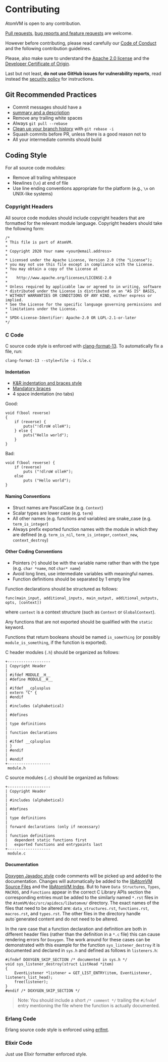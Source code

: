 <!--
 Copyright 2018-2022 Davide Bettio <davide@uninstall.it>

 SPDX-License-Identifier: Apache-2.0 OR LGPL-2.1-or-later
-->

# Contributing

AtomVM is open to any contribution.

[Pull requests](https://github.com/atomvm/AtomVM/pulls),
[bug reports and feature requests](https://github.com/atomvm/AtomVM/issues) are welcome.

However before contributing, please read carefully our [Code of Conduct](CODE_OF_CONDUCT.md) and
the following contribution guidelines.

Please, also make sure to understand the [Apache 2.0 license](LICENSES/Apache-2.0.txt) and the
[Developer Certificate of Origin](https://developercertificate.org/).

Last but not least, **do not use GitHub issues for vulnerability reports**, read instead the
[security policy](SECURITY.md) for instructions.

## Git Recommended Practices

* Commit messages should have a
* [summary and a description](https://github.com/erlang/otp/wiki/writing-good-commit-messages)
* Remove any trailing white spaces
* Always `git pull --rebase`
* [Clean up your branch history](https://git-scm.com/book/id/v2/Git-Tools-Rewriting-History) with
`git rebase -i`
* Squash commits before PR, unless there is a good reason not to
* All your intermediate commits should build

## Coding Style

For all source code modules:

* Remove all trailing whitespace
* Newlines (`\n`) at end of file
* Use line ending conventions appropriate for the platform (e.g., `\n` on UNIX-like systems)

### Copyright Headers

All source code modules should include copyright headers that are formatted for the relevant module language.  Copyright headers should take the following form:

    /*
    * This file is part of AtomVM.
    *
    * Copyright 2020 Your name <your@email.address>
    *
    * Licensed under the Apache License, Version 2.0 (the "License");
    * you may not use this file except in compliance with the License.
    * You may obtain a copy of the License at
    *
    *    http://www.apache.org/licenses/LICENSE-2.0
    *
    * Unless required by applicable law or agreed to in writing, software
    * distributed under the License is distributed on an "AS IS" BASIS,
    * WITHOUT WARRANTIES OR CONDITIONS OF ANY KIND, either express or implied.
    * See the License for the specific language governing permissions and
    * limitations under the License.
    *
    * SPDX-License-Identifier: Apache-2.0 OR LGPL-2.1-or-later
    */


### C Code

C source code style is enforced with [clang-format-13](https://releases.llvm.org/13.0.1/tools/clang/docs/ClangFormat.html). To automatically fix a file, run:

    clang-format-13 --style=file -i file.c

#### Indentation

* [K&R indentation and braces style](https://en.wikipedia.org/wiki/Indentation_style#K&R_style)
* [Mandatory braces](https://en.wikipedia.org/wiki/Indentation_style#Variant:_mandatory_braces)
* 4 space indentation (no tabs)

Good:

    void f(bool reverse)
    {
        if (reverse) {
            puts("!dlroW olleH");
        } else {
            puts("Hello world");
        }
    }

Bad:

    void f(bool reverse) {
        if (reverse)
            puts ("!dlroW olleH");
        else
            puts ("Hello world");
    }

#### Naming Conventions

* Struct names are PascalCase (e.g. `Context`)
* Scalar types are lower case (e.g. `term`)
* All other names (e.g. functions and variables) are snake_case (e.g. `term_is_integer`)
* Always prefix exported function names with the module in which they are defined (e.g. `term_is_nil`, `term_is_integer`, `context_new`, `context_destroy`)

#### Other Coding Conventions

* Pointers (`*`) should be with the variable name rather than with the type (e.g. `char *name`, not
`char* name`)
* Avoid long lines, use intermediate variables with meaningful names.
* Function definitions should be separated by 1 empty line

Function declarations should be structured as follows:

    func(main_input, additional_inputs, main_output, additional_outputs, opts, [context])

where `context` is a context structure (such as `Context` or `GlobalContext`).

Any functions that are not exported should be qualified with the `static` keyword.

Functions that return booleans should be named `is_something` (or possibly `module_is_something`, if the function is exported).

C header modules (`.h`) should be organized as follows:

    +-------------------
    | Copyright Header
    |
    | #ifdef MODULE__H__
    | #define MODULE__H__
    |
    | #ifdef __cplusplus
    | extern "C" {
    | #endif
    |
    | #includes (alphabetical)
    |
    | #defines
    |
    | type definitions
    |
    | function declarations
    |
    | #ifdef __cplusplus
    | }
    | #endif
    |
    | #endif
    +-------------------
     module.h

C source modules (`.c`) should be organized as follows:

    +-------------------
    | Copyright Header
    |
    | #includes (alphabetical)
    |
    | #defines
    |
    | type definitions
    |
    | forward declarations (only if necessary)
    |
    | function definitions
    |   dependent static functions first
    |   exported functions and entrypoints last
    +-------------------
     module.c

#### Documentation

[Doxygen Javadoc style](https://www.doxygen.nl/manual/docblocks.html) code comments will be picked up and added to the documentation. Changes will automatically be added to the [libAtomVM Source Files](https://www.atomvm.net/doc/master/c_api_docs.html#libatomvm-source-files) and the [libAtomVM Index](https://www.atomvm.net/doc/master/apidocs/libatomvm/index.html#libatomvm-index). But to have `Data Structures`, `Types`, `MACROS`, and `Functions` appear in the correct C Library APIs section the corresponding entries must be added to the similarly named `*.rst` files in the `AtomVM/doc/src/apidocs/libatomvm/` directory. The exact names of the files that need to be altered are: `data_structures.rst`, `functions.rst`, `macros.rst`, and `types.rst`. The other files in the directory handle auto`generated content and do not need to be altered.

In the rare case that a function declaration and definition are both in different header files (rather than the definition in a `*.c` file) this can cause rendering errors for `Doxygen`. The work around for these cases can be demonstrated with this example for the function `sys_listener_destroy` it is documented and declared in `sys.h` and defined as follows in `listeners.h`:

    #ifndef DOXYGEN_SKIP_SECTION /* documented in sys.h */
    void sys_listener_destroy(struct ListHead *item)
    {
        EventListener *listener = GET_LIST_ENTRY(item, EventListener, listeners_list_head);
        free(listener);
    }
    #endif /* DOXYGEN_SKIP_SECTION */

> Note: You should include a short `/* comment */` trailing the `#ifndef` entry mentioning the file where the function is actually documented.

### Erlang Code

Erlang source code style is enforced using [erlfmt](https://github.com/WhatsApp/erlfmt).

### Elixir Code

Just use Elixir formatter enforced style.
